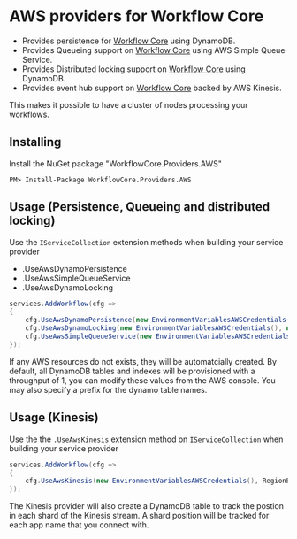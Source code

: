 # AWS providers for Workflow Core

* Provides persistence for [Workflow Core](../../README.md) using DynamoDB.
* Provides Queueing support on [Workflow Core](../../README.md) using AWS Simple Queue Service.
* Provides Distributed locking support on [Workflow Core](../../README.md) using DynamoDB.
* Provides event hub support on [Workflow Core](../../README.md) backed by AWS Kinesis.

This makes it possible to have a cluster of nodes processing your workflows.

## Installing

Install the NuGet package "WorkflowCore.Providers.AWS"

```
PM> Install-Package WorkflowCore.Providers.AWS
```

## Usage (Persistence, Queueing and distributed locking)

Use the `IServiceCollection` extension methods when building your service provider
* .UseAwsDynamoPersistence
* .UseAwsSimpleQueueService
* .UseAwsDynamoLocking

```C#
services.AddWorkflow(cfg =>
{
    cfg.UseAwsDynamoPersistence(new EnvironmentVariablesAWSCredentials(), new AmazonDynamoDBConfig() { RegionEndpoint = RegionEndpoint.USWest2 }, "table-prefix");
    cfg.UseAwsDynamoLocking(new EnvironmentVariablesAWSCredentials(), new AmazonDynamoDBConfig() { RegionEndpoint = RegionEndpoint.USWest2 }, "workflow-core-locks");
    cfg.UseAwsSimpleQueueService(new EnvironmentVariablesAWSCredentials(), new AmazonSQSConfig() { RegionEndpoint = RegionEndpoint.USWest2 });    
});
```

If any AWS resources do not exists, they will be automatcially created. By default, all DynamoDB tables and indexes will be provisioned with a throughput of 1, you can modify these values from the AWS console.
You may also specify a prefix for the dynamo table names.


## Usage (Kinesis)

Use the the `.UseAwsKinesis` extension method on `IServiceCollection` when building your service provider

```C#
services.AddWorkflow(cfg =>
{
    cfg.UseAwsKinesis(new EnvironmentVariablesAWSCredentials(), RegionEndpoint.USWest2, "app-name", "stream-name");
});
```
The Kinesis provider will also create a DynamoDB table to track the postion in each shard of the Kinesis stream.
A shard position will be tracked for each app name that you connect with.